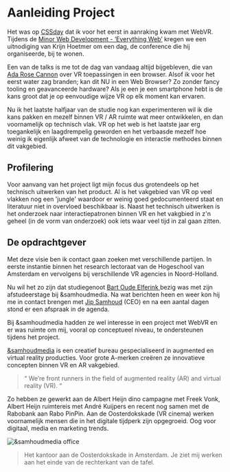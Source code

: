 # Aanleiding Project

Het was op [CSSday](https://cssday.nl/2017) dat ik voor het eerst in aanraking kwam met WebVR. Tijdens de [Minor Web Development - ‘Everything Web’](http://cmda.github.io/minor-everything-web/) kregen we een uitnodiging van Krijn Hoetmer om een dag, de conference die hij organiseerde, bij te wonen.

Een van de talks is me tot de dag van vandaag altijd bijgebleven, die van [Ada Rose Cannon](https://ada.is/) over VR toepassingen in een browser. Alsof ik voor het eerst water zag branden; kan dit NU in een Web Browser? Zo zonder fancy tooling en geavanceerde hardware? Als je een je een smartphone hebt is de kans groot dat je op eenvoudige wijze VR op elk moment kan ervaren.

Nu ik het laatste halfjaar van de studie nog kan experimenteren wil ik die kans pakken en mezelf binnen VR / AR ruimte wat meer ontwikkelen, en dan voornamelijk op technisch vlak. VR op het web is het laatste jaar erg toegankelijk en laagdrempelig geworden en het verbaasde mezelf hoe weinig ik eigenlijk afweet van de technologie en interactie methodes binnen dit vakgebied.

## Profilering
Voor aanvang van het project ligt mijn focus dus grotendeels op het technisch uitwerken van het product. Al is het vakgebied van VR op veel vlakken nog een 'jungle' waardoor er weinig goed gedocumenteerd staat en literatuur niet in overvloed beschikbaar is. Naast het technisch uitwerken is het onderzoek naar interactiepatronen binnen VR en het vakgbied in z'n geheel (in de vorm van onderzoek) ook iets waar veel tijd in zal gaan zitten.

## De opdrachtgever
Met deze visie ben ik contact gaan zoeken met verschillende partijen. In eerste instantie binnen het research lectoraat van de Hogeschool van Amsterdam en vervolgens bij verschillende VR agencies in Noord-Holland.

Nu wil het zo zijn dat studiegenoot [Bart Oude Elferink ](http://www.goddelijkegeit.nl/)bezig was met zijn afstudeerstage bij &samhoudmedia. Na wat berichten heen en weer kon hij me in contact brengen met [Jip Samhoud](https://samhoudmedia.com/about) (CEO) en na een aantal dagen stond er een afspraak in de agenda.

Bij &samhoudmedia hadden ze wel interesse in een project met WebVR en er was ruimte om mij, vooral op conceptueel niveau, te ondersteunen tijdens het  project.

[&samhoudmedia](https://www.samhoudmedia.com/) is een creatief bureau gespecialiseerd in augmented en virtual reality producties. Voor grote A-merken creëren ze innovatieve concepten binnen VR en AR vakgebied.

> “ We’re front runners in the field of augmented reality (AR) and virtual reality (VR). “

Zo hebben ze gewerkt aan de Albert Heijn dino campagne met Freek Vonk, Albert Heijn ruimtereis met André Kuijpers en recent nog samen met de Rabobank aan Rabo PinPin. Aan de Oosterdokskade (VR cinema) werken voornamelijk mensen die in het digitale tijdperk zijn opgegroeid. Oog voor digitaal, media en marketing trends. 

![&samhoudmedia office](https://samhoudmedia.com/storage/app/uploads/public/5ab/521/148/5ab521148b72d041395142.jpg)
> Het kantoor aan de Oosterdokskade in Amsterdam. Je ziet mij werken aan het einde van de rechterkant van de tafel.
